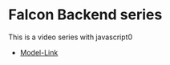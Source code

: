 # Falcon Backend series

This is a video series with javascript0

- [Model-Link](https://app.eraser.io/workspace/YtPqZ1VogxGy1jzIDkzj)